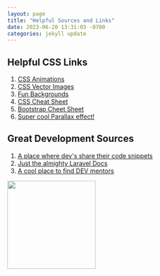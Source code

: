 ```yaml
---
layout: page
title: "Helpful Sources and Links"
date: 2023-06-20 13:31:03 -0700
categories: jekyll update
---
```


## Helpful CSS Links

1. <a href="https://coolcssanimation.com/how-to-trigger-a-css-animation-on-scroll/">CSS Animations</a>
2. <a href="https://brandeps.com/">CSS Vector Images</a>
3. <a href="https://www.freepik.com/free-photos-vectors/purple-tech-background">Fun Backgrounds</a>
4. <a href="https://css-tricks.com/">CSS Cheat Sheet</a>
5. <a href="https://getbootstrap.com/docs/3.4/css/#grid">Bootstrap Cheet Sheet</a>
6. <a href="https://codepen.io/chrisdixon161/pen/VwexxYO"> Super cool Parallax effect!</a>

## Great Development Sources  

1. <a href="https://dev.to/">A place where dev's share their code snippets</a>
2. <a href="https://laravel.com/docs">Just the almighty Laravel Docs</a>
3. <a href="https://adplist.org/explore?tab=mentors">A cool place to find DEV mentors</a>  

<img src="https://media.tenor.com/dDZAejq7_jQAAAAC/typing-cat.gif" width="200" height="200">